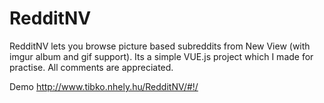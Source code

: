 # RedditNV
RedditNV lets you browse picture based subreddits from New View (with imgur album and gif support). Its a simple VUE.js project which I made for practise. All comments are appreciated.

Demo http://www.tibko.nhely.hu/RedditNV/#!/

